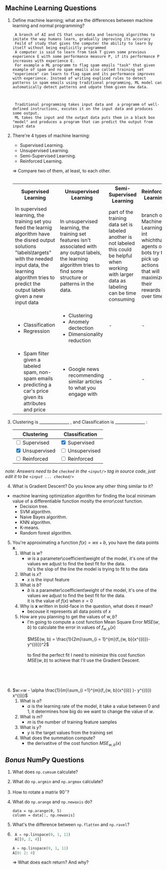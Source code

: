 
## Machine Learning Questions
1. Define machine learning; what are the differences between machine learning and normal programming?

		A branch of AI and CS that uses data and learning algorithms to imitate the way humans learn, gradually improving its accuracy
		Feild of study that gives the computer the ability to learn by itself without being explicitly programmed
		A computer is said to learn from task T given some previous experience E with some performance measure P, if its performance P increases with experience E. 
		For example a ML programm to flag spam emails "task" that given example of spam and no spam emails also called training set "experience" can learn to flag spam and its performance improves with experience. Instead of writing expliced rules to detect patterns in spam emails using traditional programming, ML model can automatically detect patterns and udpate them given new data.



		Traditional programming takes input data and  a programm of well-defined instructions, excutes it on the input data and produces some output.
		ML takes the input and the output data puts them in a black box "model" and produces a program that can predict the output from input data


2. There're 4 types of machine learning:
	-   Supervised Learning.
	-   Unsupervised Learning.
	-   Semi-Supervised Learning.
	-   Reinforced Learning. 

	
	$\Rightarrow$ Compare two of them, at least, to each other.
	<br></br>

	<table style="width:100%">
	<tr>
		<th>Supervised Learning</th>
		<th>Unsupervised Learning</th>
		<th>Semi-Supervised Learning</th>
		<th>Reinforced Learning</th>
	</tr>
	<tr>
		<td style="width:25%">
			In supervised learning, the training set you feed the learnig algorithm have the disred output solutions "labels\targets" with the needed input data, the learning algorithm tries to predict the output labels given a new input data
		</td>
		<td style="width:25%">
			In unsupervised learning, the training set features isn't associated with any output labels, the learning algorithm tries to find some structure or patterns in the data.
		</td>
		<td style="width:25%">
			part of the training data set is labeled another is not labeled this could be helpful when working with larger data as labeling can be time consuming 
		</td>
		<td style="width:25%">
		<p> 
			branch of Machine Learning int whichtha agents or bots try to pick up actions that will maximize their rewards over time 
		</p>
		</td>
	</tr>
	<tr>
		<td>
			<ul style="list-style-type:disc;">
				<li>Classification</li> 
				<li>Regression</li>
			</ul>
		</td>
		<td>
			<ul style="list-style-type:disc;">
				<li>Clustering</li> 
				<li>Anomely dectection</li>
				<li>Dimensionality reduction</li>
			</ul>
		</td>
		<td>-</td>
		<td>-</td>
	</tr>
	<tr>
		<td>
			<ul style="list-style-type:disc;">
				<li>Spam filter given a labeled spam, non-spam emails </li> 
				<li>predicting a car's price given its attributes and price</li>
			</ul>
		</td>
		<td>
			<ul style="list-style-type:disc;">
				<li>Google news recommending similar articles to what you engage with</li> 
			</ul>
		</td>
		<td>-</td>
		<td>-</td>
	</tr>
	</table>


3. Clustering is _______________ , and Classification is _______________ :

	|    Clustering    |  Classification  |
	|------------------|:---------------:|
	| <input type="checkbox" /> Supervised   |<div style="text-align: left"> <input type="checkbox" checked /> Supervised </div> |
	|<input type="checkbox" checked/> Unsupervised |<div style="text-align: left"><input type="checkbox" /> Unsupervised</div> |
	| <input type="checkbox" /> Reinforced   | <div style="text-align: left"><input type="checkbox" /> Reinforced </div>  |

*note: Answers need to be `checked` in the `<input/>` tag in source code, just edit it to be `<input ... checked/>`*

4. What is Gradient Descent? Do you know any other thing similar to it?
- machine learning optimization algorithm for finding the local minimam value of a differentiable function moslty the error\cost function.
	<ul style="list-style-type:disc;">
		<li>Decision tree.</li> 
		<li>SVM algorithm.</li> 
		<li>Naive Bayes algorithm.</li> 
		<li>KNN algorithm.</li> 
		<li>K-means.</li> 
		<li>Random forest algorithm.</li> 
	</ul>

5. You're approximating a function $f(x) = wx+b$, you have the data points $\textbf{x}$.
	1. What is $w$?
		- $w$ is a parameter\coefficient\weight of the model, it's one of the values we adjust to find the best fit for the data.<br> its's the slop of the line the model is trying to fit to the data
	2. What is $x$?
		- $x$ is the input feature
	3. What is $b$?
		- $b$ is a parameter\coefficient\weight of the model, it's one of the values we adjust to find the best fit for the data.<br>it is the value of $f(x)$ when $x = 0$ 
	4. Why is $\textbf{x}$ written in bold-face in the question, what does it mean?
		- becouse it represents all data points of $x$
	5. How are you planning to get the values of $w, b$?
		- I'm going to compute a cost function Mean Square Error $MSE(w, b)$ to calculate the error in values of $f_{w, b}(x)$ <br><br>
			$MSE(w, b) = \frac{1}{2m}\sum_{i = 1}^{m}(f_{w, b}(x^{(i)})-y^{(i)})^2$
		<br><br> to find the perfect fit I need to minimize this cost function $MSE(w, b)$ to achieve that I'll use the Gradient Descent.
		<br>
<br> <br>

6. $w:=w - \alpha \frac{1}{m}\sum_{i =1}^{m}(f_{w, b}(x^{(i)} )- y^{(i)}) x^{(i)}$
	1. What is $\alpha$?
		- $\alpha$ is the learning rate of the model, it take a value between $0$ and $1$, it determines how big do we want to change the value of $w$.
	2. What is $m$?
		- $m$ is the number of training feature samples
	3. What is $y$?
		- $y$ is the target values from the training set
	4. What does the summation compute?
		- the derivatitve of the cost function $MSE_{w,b}(x)$


## *Bonus* NumPy Questions

1. What does `np.cumsum` calculate?

2. What do `np.argmin` and `np.argmax` calculate?

3. How to rotate a matrix $90 ^{\circ}$?

4. What do `np.arange` and `np.newaxis` do?
	```
	data = np.arange(0, 5)
	column = data[:, np.newaxis]
	```

5. What's the difference between `np.flatten` and `np.ravel`?

6. 
	```py
	 A = np.linspace(0, 1, 11)
	 A[[0, 2, 4]]
	```
	
	```py
	A = np.linspace(0, 1, 11)
	A[0: 2: 4]
	```
	$\Rightarrow$ What does each return? And why?